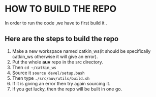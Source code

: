 # HOW TO BUILD THE REPO
In order to run the code ,we have to first build it .

## Here are the steps to build the repo
1. Make a new workspace named catkin_ws(it should be specifically catkin_ws otherwise it will give an error).
2. Put the whole __auv__ repo in the src directory.
3. Then ```cd ~/catkin_ws```
3. Source it ```source devel/setup.bash```
4. Then type ```./src/auv/utils/build.sh```
5. If it is  giving an error then try again sourcing it.
6. If you get lucky, then the repo will be built in one go.
